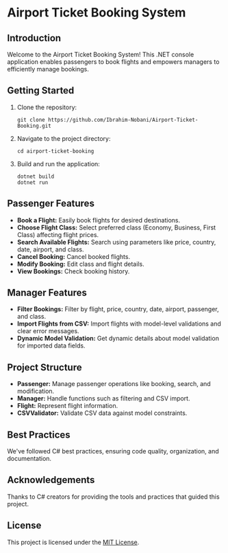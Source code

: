 # Airport Ticket Booking System

## Introduction

Welcome to the Airport Ticket Booking System! This .NET console application enables passengers to book flights and empowers managers to efficiently manage bookings.

## Getting Started

1. Clone the repository:

   ```
   git clone https://github.com/Ibrahim-Nobani/Airport-Ticket-Booking.git
   ```

2. Navigate to the project directory:

   ```
   cd airport-ticket-booking
   ```

3. Build and run the application:

   ```
   dotnet build
   dotnet run
   ```

## Passenger Features

- **Book a Flight:** Easily book flights for desired destinations.
- **Choose Flight Class:** Select preferred class (Economy, Business, First Class) affecting flight prices.
- **Search Available Flights:** Search using parameters like price, country, date, airport, and class.
- **Cancel Booking:** Cancel booked flights.
- **Modify Booking:** Edit class and flight details.
- **View Bookings:** Check booking history.

## Manager Features

- **Filter Bookings:** Filter by flight, price, country, date, airport, passenger, and class.
- **Import Flights from CSV:** Import flights with model-level validations and clear error messages.
- **Dynamic Model Validation:** Get dynamic details about model validation for imported data fields.

## Project Structure

- **Passenger:** Manage passenger operations like booking, search, and modification.
- **Manager:** Handle functions such as filtering and CSV import.
- **Flight:** Represent flight information.
- **CSVValidator:** Validate CSV data against model constraints.

## Best Practices

We've followed C# best practices, ensuring code quality, organization, and documentation.

## Acknowledgements

Thanks to C# creators for providing the tools and practices that guided this project.

## License

This project is licensed under the [MIT License](LICENSE).